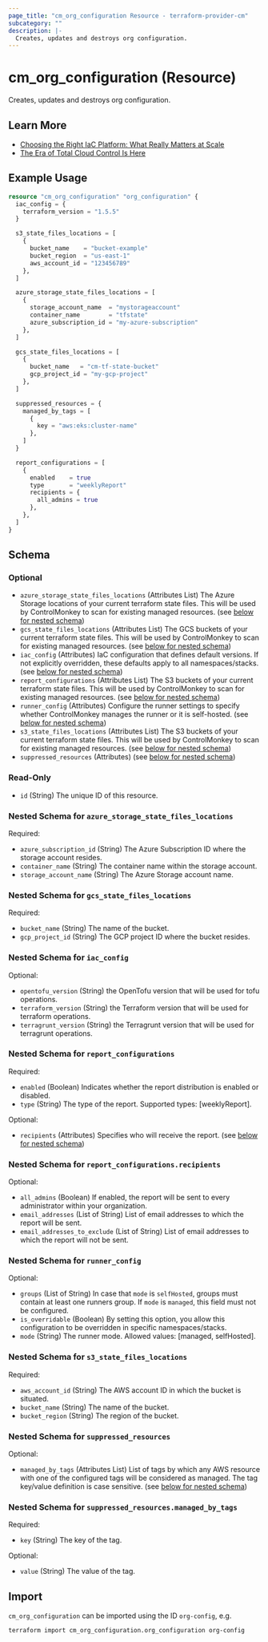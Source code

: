 ```yaml
---
page_title: "cm_org_configuration Resource - terraform-provider-cm"
subcategory: ""
description: |-
  Creates, updates and destroys org configuration.
---
```


# cm_org_configuration (Resource)

Creates, updates and destroys org configuration.

## Learn More

- [Choosing the Right IaC Platform: What Really Matters at Scale](https://controlmonkey.io/blog/choosing-the-right-iac-platform/)
- [The Era of Total Cloud Control Is Here](https://controlmonkey.io/blog/the-era-of-total-cloud-control-is-here/)

## Example Usage
```terraform
resource "cm_org_configuration" "org_configuration" {
  iac_config = {
    terraform_version = "1.5.5"
  }

  s3_state_files_locations = [
    {
      bucket_name    = "bucket-example"
      bucket_region  = "us-east-1"
      aws_account_id = "123456789"
    },
  ]

  azure_storage_state_files_locations = [
    {
      storage_account_name  = "mystorageaccount"
      container_name        = "tfstate"
      azure_subscription_id = "my-azure-subscription"
    },
  ]

  gcs_state_files_locations = [
    {
      bucket_name   = "cm-tf-state-bucket"
      gcp_project_id = "my-gcp-project"
    },
  ]

  suppressed_resources = {
    managed_by_tags = [
      {
        key = "aws:eks:cluster-name"
      },
    ]
  }

  report_configurations = [
    {
      enabled    = true
      type       = "weeklyReport"
      recipients = {
        all_admins = true
      },
    },
  ]
}
```

<!-- schema generated by tfplugindocs -->
## Schema

### Optional

- `azure_storage_state_files_locations` (Attributes List) The Azure Storage locations of your current terraform state files. This will be used by ControlMonkey to scan for existing managed resources. (see [below for nested schema](#nestedatt--azure_storage_state_files_locations))
- `gcs_state_files_locations` (Attributes List) The GCS buckets of your current terraform state files. This will be used by ControlMonkey to scan for existing managed resources. (see [below for nested schema](#nestedatt--gcs_state_files_locations))
- `iac_config` (Attributes) IaC configuration that defines default versions. If not explicitly overridden, these defaults apply to all namespaces/stacks. (see [below for nested schema](#nestedatt--iac_config))
- `report_configurations` (Attributes List) The S3 buckets of your current terraform state files. This will be used by ControlMonkey to scan for existing managed resources. (see [below for nested schema](#nestedatt--report_configurations))
- `runner_config` (Attributes) Configure the runner settings to specify whether ControlMonkey manages the runner or it is self-hosted. (see [below for nested schema](#nestedatt--runner_config))
- `s3_state_files_locations` (Attributes List) The S3 buckets of your current terraform state files. This will be used by ControlMonkey to scan for existing managed resources. (see [below for nested schema](#nestedatt--s3_state_files_locations))
- `suppressed_resources` (Attributes) (see [below for nested schema](#nestedatt--suppressed_resources))

### Read-Only

- `id` (String) The unique ID of this resource.

<a id="nestedatt--azure_storage_state_files_locations"></a>
### Nested Schema for `azure_storage_state_files_locations`

Required:

- `azure_subscription_id` (String) The Azure Subscription ID where the storage account resides.
- `container_name` (String) The container name within the storage account.
- `storage_account_name` (String) The Azure Storage account name.


<a id="nestedatt--gcs_state_files_locations"></a>
### Nested Schema for `gcs_state_files_locations`

Required:

- `bucket_name` (String) The name of the bucket.
- `gcp_project_id` (String) The GCP project ID where the bucket resides.


<a id="nestedatt--iac_config"></a>
### Nested Schema for `iac_config`

Optional:

- `opentofu_version` (String) the OpenTofu version that will be used for tofu operations.
- `terraform_version` (String) the Terraform version that will be used for terraform operations.
- `terragrunt_version` (String) the Terragrunt version that will be used for terragrunt operations.


<a id="nestedatt--report_configurations"></a>
### Nested Schema for `report_configurations`

Required:

- `enabled` (Boolean) Indicates whether the report distribution is enabled or disabled.
- `type` (String) The type of the report. Supported types: [weeklyReport].

Optional:

- `recipients` (Attributes) Specifies who will receive the report. (see [below for nested schema](#nestedatt--report_configurations--recipients))

<a id="nestedatt--report_configurations--recipients"></a>
### Nested Schema for `report_configurations.recipients`

Optional:

- `all_admins` (Boolean) If enabled, the report will be sent to every administrator within your organization.
- `email_addresses` (List of String) List of email addresses to which the report will be sent.
- `email_addresses_to_exclude` (List of String) List of email addresses to which the report will not be sent.



<a id="nestedatt--runner_config"></a>
### Nested Schema for `runner_config`

Optional:

- `groups` (List of String) In case that `mode` is `selfHosted`, groups must contain at least one runners group. If `mode` is `managed`, this field must not be configured.
- `is_overridable` (Boolean) By setting this option, you allow this configuration to be overridden in specific namespaces/stacks.
- `mode` (String) The runner mode. Allowed values: [managed, selfHosted].


<a id="nestedatt--s3_state_files_locations"></a>
### Nested Schema for `s3_state_files_locations`

Required:

- `aws_account_id` (String) The AWS account ID in which the bucket is situated.
- `bucket_name` (String) The name of the bucket.
- `bucket_region` (String) The region of the bucket.


<a id="nestedatt--suppressed_resources"></a>
### Nested Schema for `suppressed_resources`

Optional:

- `managed_by_tags` (Attributes List) List of tags by which any AWS resource with one of the configured tags will be considered as managed. The tag key/value definition is case sensitive. (see [below for nested schema](#nestedatt--suppressed_resources--managed_by_tags))

<a id="nestedatt--suppressed_resources--managed_by_tags"></a>
### Nested Schema for `suppressed_resources.managed_by_tags`

Required:

- `key` (String) The key of the tag.

Optional:

- `value` (String) The value of the tag.

## Import

`cm_org_configuration` can be imported using the ID `org-config`, e.g.

```shell
terraform import cm_org_configuration.org_configuration org-config
```